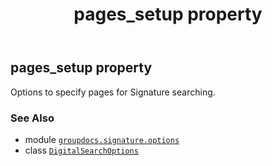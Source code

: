 ﻿---
title: pages_setup property
second_title: GroupDocs.Signature for Python via .NET API References
description: 
type: docs
url: /python-net/groupdocs.signature.options/digitalsearchoptions/pages_setup/
is_root: false
weight: 70
---

## pages_setup property


Options to specify pages for Signature searching.

### See Also
* module [`groupdocs.signature.options`](../../)
* class [`DigitalSearchOptions`](/signature/python-net/groupdocs.signature.options/digitalsearchoptions)
